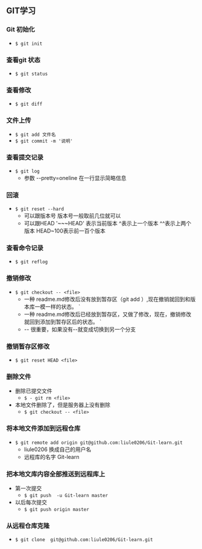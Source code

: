 ## GIT学习
### Git 初始化
+ ` $ git init  `

### 查看git 状态
+ ` $ git status `

### 查看修改
+ ` $ git diff `

### 文件上传
+ ` $ git add 文件名 `
+ ` $ git commit -m '说明' `

### 查看提交记录
+ ` $ git log  `
	- 参数 --pretty=oneline 在一行显示简略信息
### 回滚 
+ ` $ git reset --hard  `
	- 可以跟版本号 版本号一般取前几位就可以
	- 可以跟HEAD '~~~HEAD' 表示当前版本 ^表示上一个版本 ^^表示上两个版本 HEAD~100表示前一百个版本
### 查看命令记录
+ ` $ git reflog `
### 撤销修改
+ ` $ git checkout -- <file>  `
	- 一种 readme.md修改后没有放到暂存区（git add ）,现在撤销就回到和版本库一模一样的状态。 `
	- 一种 readme.md修改后已经放到暂存区，又做了修改，现在，撤销修改就回到添加到暂存区后的状态。 `
	- -- 很重要，如果没有--就变成切换到另一个分支 
### 撤销暂存区修改
+ ` $ git reset HEAD <file> `
### 删除文件 
+ 删除已提交文件 
	- ` $ - git rm <file> `
+ 本地文件删除了，但是服务器上没有删除
	- ` $ git checkout -- <file> `
### 将本地文件添加到远程仓库
+ ` $ git remote add origin git@github.com:liule0206/Git-learn.git `
	- liule0206 换成自己的用户名
	- 远程库的名字 Git-learn
### 把本地文库内容全部推送到远程库上
+ 第一次提交
	- ` $ git push  -u Git-learn master `
+ 以后每次提交
	- ` $ git push origin master `
### 从远程仓库克隆
+ ` $ git clone  git@github.com:liule0206/Git-learn.git `

